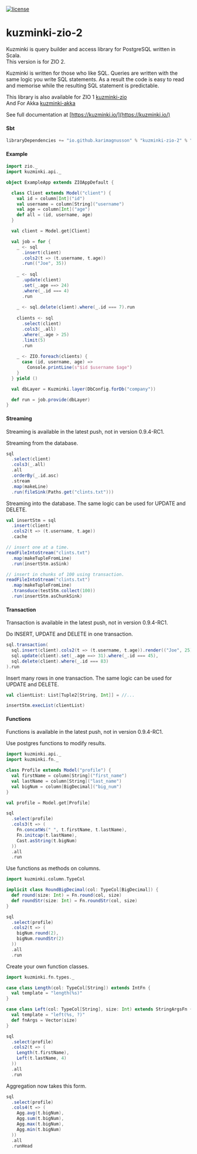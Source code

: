[![license](https://img.shields.io/github/license/rdbc-io/rdbc.svg?style=flat-square)](https://github.com/rdbc-io/rdbc/blob/master/LICENSE)
# kuzminki-zio-2

Kuzminki is query builder and access library for PostgreSQL written in Scala.  
This version is for ZIO 2.

Kuzminki is written for those who like SQL. Queries are written with the same logic you write SQL statements. As a result the code is easy to read and memorise while the resulting SQL statement is predictable.

This library is also available for ZIO 1 [kuzminki-zio](https://github.com/karimagnusson/kuzminki-zio)  
And For Akka [kuzminki-akka](https://github.com/karimagnusson/kuzminki-akka)

See full documentation at [https://kuzminki.io/](https://kuzminki.io/)

#### Sbt
```sbt
libraryDependencies += "io.github.karimagnusson" % "kuzminki-zio-2" % "0.9.4-RC1" // ZIO 2.0.0
```

#### Example
```scala
import zio._
import kuzminki.api._

object ExampleApp extends ZIOAppDefault {

  class Client extends Model("client") {
    val id = column[Int]("id")
    val username = column[String]("username")
    val age = column[Int]("age")
    def all = (id, username, age)
  }

  val client = Model.get[Client]

  val job = for {
    _ <- sql
      .insert(client)
      .cols2(t => (t.username, t.age))
      .run(("Joe", 35))
    
    _ <- sql
      .update(client)
      .set(_.age ==> 24)
      .where(_.id === 4)
      .run
    
    _ <- sql.delete(client).where(_.id === 7).run
    
    clients <- sql
      .select(client)
      .cols3(_.all)
      .where(_.age > 25)
      .limit(5)
      .run
    
    _ <- ZIO.foreach(clients) {
      case (id, username, age) =>
        Console.printLine(s"$id $username $age")
    }
  } yield ()

  val dbLayer = Kuzminki.layer(DbConfig.forDb("company"))

  def run = job.provide(dbLayer)
}
```

#### Streaming
Streaming is available in the latest push, not in version 0.9.4-RC1.

Streaming from the database.
```scala
sql
  .select(client)
  .cols3(_.all)
  .all
  .orderBy(_.id.asc)
  .stream
  .map(makeLine)
  .run(fileSink(Paths.get("clints.txt")))
```

Streaming into the database. The same logic can be used for UPDATE and DELETE.
```scala
val insertStm = sql
  .insert(client)
  .cols2(t => (t.username, t.age))
  .cache

// insert one at a time.
readFileIntoStream("clints.txt")
  .map(makeTupleFromLine)
  .run(insertStm.asSink)

// insert in chunks of 100 using transaction.
readFileIntoStream("clints.txt")
  .map(makeTupleFromLine)
  .transduce(testStm.collect(100))
  .run(insertStm.asChunkSink)
```

#### Transaction
Transaction is available in the latest push, not in version 0.9.4-RC1.

Do INSERT, UPDATE and DELETE in one transaction.
```scala
sql.transaction(
  sql.insert(client).cols2(t => (t.username, t.age)).render(("Joe", 25)),
  sql.update(client).set(_.age ==> 31).where(_.id === 45),
  sql.delete(client).where(_.id === 83)
).run
```

Insert many rows in one transaction. The same logic can be used for UPDATE and DELETE.
```scala
val clientList: List[Tuple2[String, Int]] = //...

insertStm.execList(clientList)
```

#### Functions
Functions is available in the latest push, not in version 0.9.4-RC1.

Use postgres functions to modify results.
```scala
import kuzminki.api._
import kuzminki.fn._

class Profile extends Model("profile") {
  val firstName = column[String]("first_name")
  val lastName = column[String]("last_name")
  val bigNum = column[BigDecimal]("big_num")
}

val profile = Model.get[Profile]

sql
  .select(profile)
  .cols3(t => (
    Fn.concatWs(" ", t.firstName, t.lastName),
    Fn.initcap(t.lastName),
    Cast.asString(t.bigNum)
  ))
  .all
  .run
```

Use functions as methods on columns.
```scala
import kuzminki.column.TypeCol

implicit class RoundBigDecimal(col: TypeCol[BigDecimal]) {
  def round(size: Int) = Fn.round(col, size)
  def roundStr(size: Int) = Fn.roundStr(col, size)
}

sql
  .select(profile)
  .cols2(t => (
    bigNum.round(2),
    bigNum.roundStr(2)
  ))
  .all
  .run
```

Create your own function classes.
```scala
import kuzminki.fn.types._

case class Length(col: TypeCol[String]) extends IntFn {
  val template = "length(%s)"
}

case class Left(col: TypeCol[String], size: Int) extends StringArgsFn {
  val template = "left(%s, ?)"
  def fnArgs = Vector(size)
}

sql
  .select(profile)
  .cols2(t => (
    Length(t.firstName),
    Left(t.lastName, 4)
  ))
  .all
  .run
```

Aggregation now takes this form.
```scala
sql
  .select(profile)
  .cols4(t => (
    Agg.avg(t.bigNum),
    Agg.sum(t.bigNum),
    Agg.max(t.bigNum),
    Agg.min(t.bigNum)
  ))
  .all
  .runHead
```




